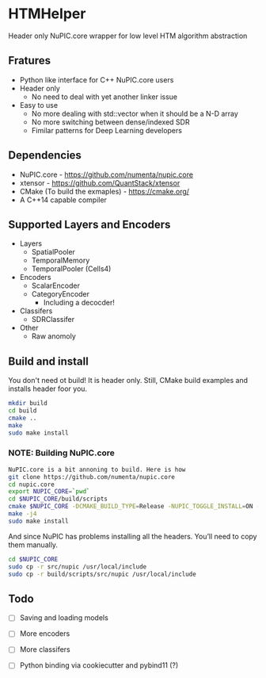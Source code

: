 # HTMHelper
Header only NuPIC.core wrapper for low level HTM algorithm abstraction

## Fratures
 * Python like interface for C++ NuPIC.core users
 * Header only
   * No need to deal with yet another linker issue
 * Easy to use
   * No more dealing with std::vector when it should be a N-D array
   * No more switching between dense/indexed SDR
   * Fimilar patterns for Deep Learning developers

## Dependencies
 * NuPIC.core - https://github.com/numenta/nupic.core
 * xtensor - https://github.com/QuantStack/xtensor
 * CMake (To build the exmaples) - https://cmake.org/
 * A C++14 capable compiler

## Supported Layers and Encoders
 * Layers
   * SpatialPooler
   * TemporalMemory
   * TemporalPooler (Cells4)
 * Encoders
   * ScalarEncoder
   * CategoryEncoder
     * Including a decocder!
 * Classifers
   * SDRClassifer
 * Other
   * Raw anomoly

## Build and install
You don't need ot build! It is header only. Still, CMake build examples and installs header foor you.
``` sh
mkdir build
cd build
cmake ..
make
sudo make install
```

### NOTE: Building NuPIC.core
``` sh
NuPIC.core is a bit annoning to build. Here is how
git clone https://github.com/numenta/nupic.core
cd nupic.core
export NUPIC_CORE=`pwd`
cd $NUPIC_CORE/build/scripts
cmake $NUPIC_CORE -DCMAKE_BUILD_TYPE=Release -NUPIC_TOGGLE_INSTALL=ON -DPY_EXTENSIONS_DIR=$NUPIC_CORE/bindings/py/src/nupic/bindings .
make -j4
sudo make install
```

And since NuPIC has problems installing all the headers. You’ll need to copy them manually.

``` sh
cd $NUPIC_CORE
sudo cp -r src/nupic /usr/local/include
sudo cp -r build/scripts/src/nupic /usr/local/include
```


## Todo
 - [ ] Saving and loading models
 - [ ] More encoders
 - [ ] More classifers
 - [ ] Python binding via cookiecutter and pybind11 (?)

